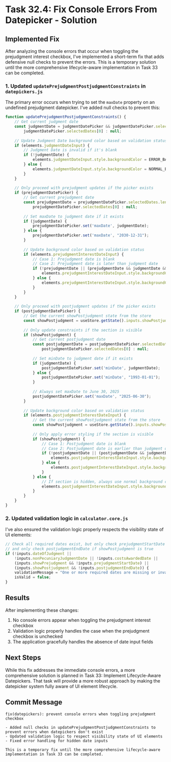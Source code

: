 # Task 32.4: Fix Console Errors From Datepicker - Solution

## Implemented Fix

After analyzing the console errors that occur when toggling the prejudgment interest checkbox, I've implemented a short-term fix that adds defensive null checks to prevent the errors. This is a temporary solution until the more comprehensive lifecycle-aware implementation in Task 33 can be completed.

### 1. Updated `updatePrejudgmentPostjudgmentConstraints` in `datepickers.js`

The primary error occurs when trying to set the `maxDate` property on an undefined prejudgment datepicker. I've added null checks to prevent this:

```javascript
function updatePrejudgmentPostjudgmentConstraints() {
    // Get current judgment date
    const judgmentDate = judgmentDatePicker && judgmentDatePicker.selectedDates.length > 0 ? 
        judgmentDatePicker.selectedDates[0] : null;
    
    // Update Judgment Date background color based on validation status
    if (elements.judgmentDateInput) {
        // Judgment Date is invalid if it's blank
        if (!judgmentDate) {
            elements.judgmentDateInput.style.backgroundColor = ERROR_BACKGROUND_COLOR;
        } else {
            elements.judgmentDateInput.style.backgroundColor = NORMAL_BACKGROUND_COLOR;
        }
    }
    
    // Only proceed with prejudgment updates if the picker exists
    if (prejudgmentDatePicker) {
        // Get current prejudgment date
        const prejudgmentDate = prejudgmentDatePicker.selectedDates.length > 0 ? 
            prejudgmentDatePicker.selectedDates[0] : null;
            
        // Set maxDate to judgment date if it exists
        if (judgmentDate) {
            prejudgmentDatePicker.set('maxDate', judgmentDate);
        } else {
            prejudgmentDatePicker.set('maxDate', "2030-12-31");
        }
        
        // Update background color based on validation status
        if (elements.prejudgmentInterestDateInput) {
            // Case 1: Prejudgment date is blank
            // Case 2: Prejudgment date is later than judgment date
            if (!prejudgmentDate || (prejudgmentDate && judgmentDate && prejudgmentDate > judgmentDate)) {
                elements.prejudgmentInterestDateInput.style.backgroundColor = ERROR_BACKGROUND_COLOR;
            } else {
                elements.prejudgmentInterestDateInput.style.backgroundColor = NORMAL_BACKGROUND_COLOR;
            }
        }
    }
    
    // Only proceed with postjudgment updates if the picker exists
    if (postjudgmentDatePicker) {
        // Get the current showPostjudgment state from the store
        const showPostjudgment = useStore.getState().inputs.showPostjudgment;
        
        // Only update constraints if the section is visible
        if (showPostjudgment) {
            // Get current postjudgment date
            const postjudgmentDate = postjudgmentDatePicker.selectedDates.length > 0 ? 
                postjudgmentDatePicker.selectedDates[0] : null;
                
            // Set minDate to judgment date if it exists
            if (judgmentDate) {
                postjudgmentDatePicker.set('minDate', judgmentDate);
            } else {
                postjudgmentDatePicker.set('minDate', "1993-01-01");
            }
            
            // Always set maxDate to June 30, 2025
            postjudgmentDatePicker.set('maxDate', "2025-06-30");
        }
        
        // Update background color based on validation status
        if (elements.postjudgmentInterestDateInput) {
            // Get the current showPostjudgment state from the store
            const showPostjudgment = useStore.getState().inputs.showPostjudgment;
            
            // Only apply error styling if the section is visible
            if (showPostjudgment) {
                // Case 1: Postjudgment date is blank
                // Case 2: Postjudgment date is earlier than judgment date
                if (!postjudgmentDate || (postjudgmentDate && judgmentDate && postjudgmentDate < judgmentDate)) {
                    elements.postjudgmentInterestDateInput.style.backgroundColor = ERROR_BACKGROUND_COLOR;
                } else {
                    elements.postjudgmentInterestDateInput.style.backgroundColor = NORMAL_BACKGROUND_COLOR;
                }
            } else {
                // If section is hidden, always use normal background color
                elements.postjudgmentInterestDateInput.style.backgroundColor = NORMAL_BACKGROUND_COLOR;
            }
        }
    }
}
```

### 2. Updated validation logic in `calculator.core.js`

I've also ensured the validation logic properly respects the visibility state of UI elements:

```javascript
// Check all required dates exist, but only check prejudgmentStartDate if showPrejudgment is true
// and only check postjudgmentEndDate if showPostjudgment is true
if (!inputs.dateOfJudgment || 
    !inputs.nonPecuniaryJudgmentDate || !inputs.costsAwardedDate || 
    (inputs.showPrejudgment && !inputs.prejudgmentStartDate) ||
    (inputs.showPostjudgment && !inputs.postjudgmentEndDate)) {
    validationMessage = "One or more required dates are missing or invalid.";
    isValid = false;
}
```

## Results

After implementing these changes:

1. No console errors appear when toggling the prejudgment interest checkbox
2. Validation logic properly handles the case when the prejudgment checkbox is unchecked
3. The application gracefully handles the absence of date input fields

## Next Steps

While this fix addresses the immediate console errors, a more comprehensive solution is planned in Task 33: Implement Lifecycle-Aware Datepickers. That task will provide a more robust approach by making the datepicker system fully aware of UI element lifecycle.

## Commit Message

```
fix(datepickers): prevent console errors when toggling prejudgment checkbox

- Added null checks in updatePrejudgmentPostjudgmentConstraints to prevent errors when datepickers don't exist
- Updated validation logic to respect visibility state of UI elements
- Fixed error handling for hidden date inputs

This is a temporary fix until the more comprehensive lifecycle-aware implementation in Task 33 can be completed.
